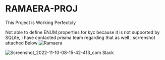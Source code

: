 # RAMAERA-PROJ


This Project is Working Perfectcly 


Not able to define ENUM properties for kyc because it is not supported by SQLite,
i have contacted  prisma team regarding that as well , scrrenshot attached Below 
![Ramaera](https://user-images.githubusercontent.com/77909856/200988149-88561edf-f878-44f7-931d-265fe043f010.JPG)


![Screenshot_2022-11-10-08-15-42-413_com Slack](https://user-images.githubusercontent.com/77909856/200988254-815c8e61-61ec-4113-a523-b15e5a637135.jpg)
